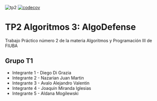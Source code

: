 ![tp2](https://github.com/Aldumogi/AlgoDefense/actions/workflows/build.yml/badge.svg) [![codecov](https://codecov.io/gh/Aldumogi/AlgoDefense/branch/entrega2/graph/badge.svg)](https://app.codecov.io/gh/Aldumogi/AlgoDefense)

# TP2 Algoritmos 3: AlgoDefense
Trabajo Práctico número 2 de la materia Algoritmos y Programación III de FIUBA

## Grupo T1
- Integrante 1 - Diego Di Grazia
- Integrante 2 - Nazarian Juan Martin
- Integrante 3 - Avalo Alejandro Valentin
- Integrante 4 - Joaquin Miranda Iglesias
- Integrante 5 - Aldana Mogilewski 
